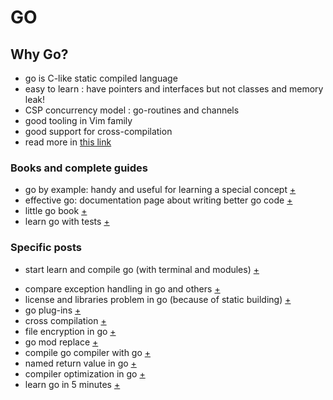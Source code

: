 # GO

## Why Go?

- go is C-like static compiled language
- easy to learn : have pointers and interfaces but not classes and memory leak!
- CSP concurrency model : go-routines and channels
- good tooling in Vim family
- good support for cross-compilation
- read more in [this link](https://medium.com/@kevalpatel2106/why-should-you-learn-go-f607681fad65)

### Books and complete guides

- go by example: handy and useful for learning a special concept [+](https://dlintw.github.io/gobyexample/public/#by-sequence)
- effective go: documentation page about writing better go code [+](https://golang.org/doc/effective_go)
- little go book [+](https://www.openmymind.net/The-Little-Go-Book/)
- learn go with tests [+](https://quii.gitbook.io/learn-go-with-tests/)

### Specific posts

- start learn and compile go (with terminal and modules) [+](https://golang.org/doc/code)

* compare exception handling in go and others [+](https://dave.cheney.net/2012/01/18/why-go-gets-exceptions-right)
* license and libraries problem in go (because of static building) [+](https://medium.com/@henvic/opensource-and-go-what-license-f6b36c201854)
* go plug-ins [+](https://medium.com/learning-the-go-programming-language/writing-modular-go-programs-with-plugins-ec46381ee1a9)
* cross compilation [+](https://dave.cheney.net/2015/08/22/cross-compilation-with-go-1-5)
* file encryption in go [+](https://levelup.gitconnected.com/a-short-guide-to-encryption-using-go-da97c928259f)
* go mod replace [+](https://thewebivore.com/using-replace-in-go-mod-to-point-to-your-local-module/)
* compile go compiler with go [+](https://golang.org/doc/install/source)
* named return value in go [+](https://tour.golang.org/basics/7)
* compiler optimization in go [+](https://moshe-beladev-mb.medium.com/watch-out-for-compiler-optimizations-bdd027071843)
* learn go in 5 minutes [+](https://gist.github.com/prologic/5f6afe9c1b98016ca278f4d507e65510)
